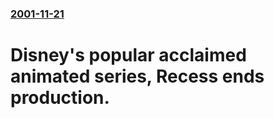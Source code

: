 ### [2001-11-21](/news/2001/11/21/index.md)

#  Disney's popular acclaimed animated series, Recess ends production.



